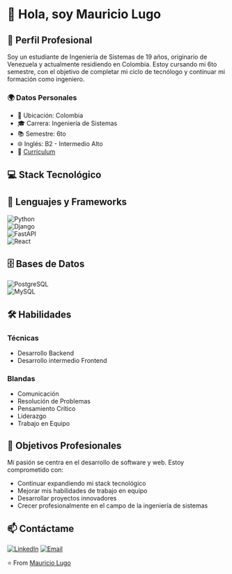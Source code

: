 # 👋 Hola, soy Mauricio Lugo

## 🚀 Perfil Profesional

Soy un estudiante de Ingeniería de Sistemas de 19 años, originario de Venezuela y actualmente residiendo en Colombia. Estoy cursando mi 6to semestre, con el objetivo de completar mi ciclo de tecnólogo y continuar mi formación como ingeniero.

### 🌍 Datos Personales
- 📍 Ubicación: Colombia
- 🎓 Carrera: Ingeniería de Sistemas
- 📚 Semestre: 6to
- 🌐 Inglés: B2 - Intermedio Alto
- 📄 [Currículum](https://drive.google.com/file/d/11xGclzonDli62jpUKheclvXtuZQPgwrY/view?usp=sharing)

## 💻 Stack Tecnológico

## 🚀 Lenguajes y Frameworks  
![Python](https://img.shields.io/badge/Python-3776AB?style=for-the-badge&logo=python&logoColor=white)  
![Django](https://img.shields.io/badge/Django-092E20?style=for-the-badge&logo=django&logoColor=white)  
![FastAPI](https://img.shields.io/badge/FastAPI-05998B?style=for-the-badge&logo=fastapi&logoColor=white)  
![React](https://img.shields.io/badge/React-61DAFB?style=for-the-badge&logo=react&logoColor=black)  

## 🗄️ Bases de Datos  
![PostgreSQL](https://img.shields.io/badge/PostgreSQL-4169E1?style=for-the-badge&logo=postgresql&logoColor=white)  
![MySQL](https://img.shields.io/badge/MySQL-F29111?style=for-the-badge&logo=mysql&logoColor=white)  

## 🛠 Habilidades

### Técnicas
- Desarrollo Backend
- Desarrollo intermedio Frontend

### Blandas
- Comunicación
- Resolución de Problemas
- Pensamiento Crítico
- Liderazgo
- Trabajo en Equipo 

## 🌱 Objetivos Profesionales

Mi pasión se centra en el desarrollo de software y web. Estoy comprometido con:
- Continuar expandiendo mi stack tecnológico
- Mejorar mis habilidades de trabajo en equipo
- Desarrollar proyectos innovadores
- Crecer profesionalmente en el campo de la ingeniería de sistemas

## 📫 Contáctame

[![LinkedIn](https://img.shields.io/badge/LinkedIn-0077B5?style=for-the-badge&logo=linkedin&logoColor=white)](https://www.linkedin.com/in/justlugoo/)
[![Email](https://img.shields.io/badge/Email-D14836?style=for-the-badge&logo=gmail&logoColor=white)](mailto:maurogranados31@gmail.com)

⭐ From [Mauricio Lugo](https://github.com/justlugoo)

